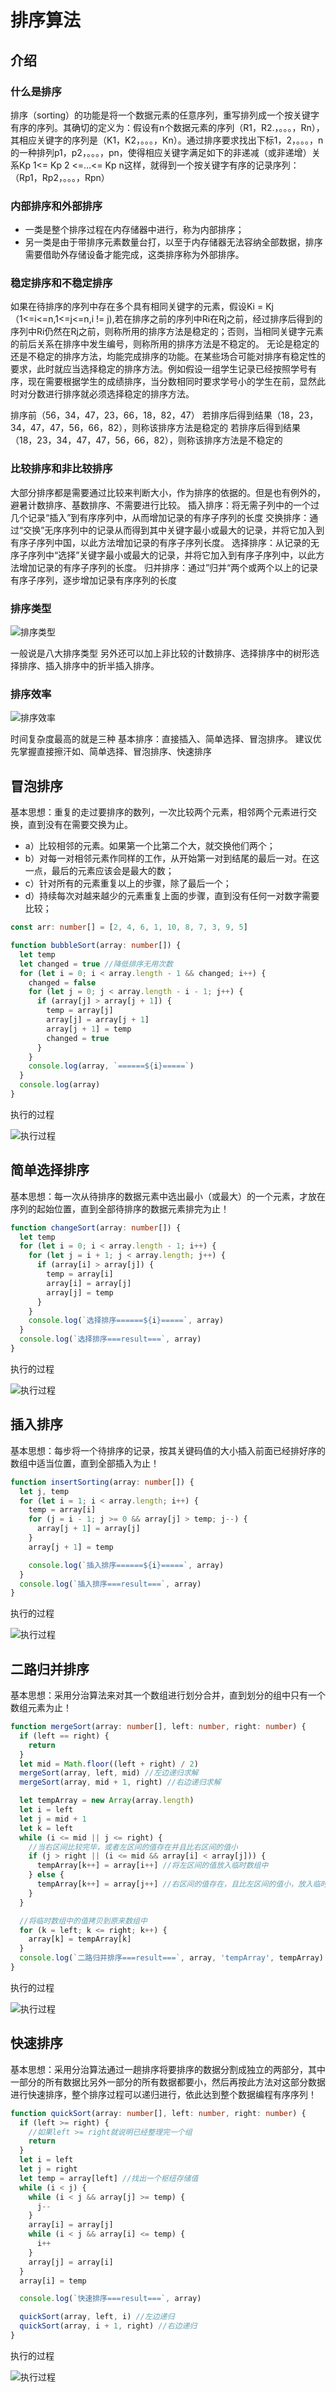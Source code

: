 # 排序算法

## 介绍

### 什么是排序

排序（sorting）的功能是将一个数据元素的任意序列，重写排列成一个按关键字有序的序列。其确切的定义为：假设有n个数据元素的序列（R1，R2.，。。。，Rn），其相应关键字的序列是（K1，K2，。。。，Kn）。通过排序要求找出下标1，2，。。。，n的一种排列p1，p2，。。。，pn，使得相应关键字满足如下的非递减（或非递增）关系Kp 1<= Kp 2 <=…<= Kp n这样，就得到一个按关键字有序的记录序列：（Rp1，Rp2，。。。，Rpn）

### 内部排序和外部排序

* 一类是整个排序过程在内存储器中进行，称为内部排序；
* 另一类是由于带排序元素数量台打，以至于内存储器无法容纳全部数据，排序需要借助外存储设备才能完成，这类排序称为外部排序。

### 稳定排序和不稳定排序

如果在待排序的序列中存在多个具有相同关键字的元素，假设Ki = Kj（1<=i<=n,1<=j<=n,i != j),若在排序之前的序列中Ri在Rj之前，经过排序后得到的序列中Ri仍然在Rj之前，则称所用的排序方法是稳定的；否则，当相同关键字元素的前后关系在排序中发生编号，则称所用的排序方法是不稳定的。
无论是稳定的还是不稳定的排序方法，均能完成排序的功能。在某些场合可能对排序有稳定性的要求，此时就应当选择稳定的排序方法。例如假设一组学生记录已经按照学号有序，现在需要根据学生的成绩排序，当分数相同时要求学号小的学生在前，显然此时对分数进行排序就必须选择稳定的排序方法。

排序前（56，34，47，23，66，18，82，47）
若排序后得到结果（18，23，34，47，47，56，66，82），则称该排序方法是稳定的
若排序后得到结果（18，23，34，47，47，56，66，82），则称该排序方法是不稳定的

### 比较排序和非比较排序

大部分排序都是需要通过比较来判断大小，作为排序的依据的。但是也有例外的，避暑计数排序、基数排序、不需要进行比较。
插入排序：将无需子列中的一个过几个记录“插入”到有序序列中，从而增加记录的有序子序列的长度
交换排序：通过“交换”无序序列中的记录从而得到其中关键字最小或最大的记录，并将它加入到有序子序列中国，以此方法增加记录的有序子序列长度。
选择排序：从记录的无序子序列中“选择”关键字最小或最大的记录，并将它加入到有序子序列中，以此方法增加记录的有序子序列的长度。
归并排序：通过”归并“两个或两个以上的记录有序子序列，逐步增加记录有序序列的长度

### 排序类型

![排序类型](/blog/images/algorithm/sorting1.png)

一般说是八大排序类型
另外还可以加上非比较的计数排序、选择排序中的树形选择排序、插入排序中的折半插入排序。

### 排序效率

![排序效率](/blog/images/algorithm/sorting2.png)

时间复杂度最高的就是三种 基本排序：直接插入、简单选择、冒泡排序。
建议优先掌握直接擦汗如、简单选择、冒泡排序、快速排序

## 冒泡排序

基本思想：重复的走过要排序的数列，一次比较两个元素，相邻两个元素进行交换，直到没有在需要交换为止。

* a）比较相邻的元素。如果第一个比第二个大，就交换他们两个；
* b）对每一对相邻元素作同样的工作，从开始第一对到结尾的最后一对。在这一点，最后的元素应该会是最大的数；
* c）针对所有的元素重复以上的步骤，除了最后一个；
* d）持续每次对越来越少的元素重复上面的步骤，直到没有任何一对数字需要比较；

```ts
const arr: number[] = [2, 4, 6, 1, 10, 8, 7, 3, 9, 5]

function bubbleSort(array: number[]) {
  let temp
  let changed = true //降低排序无用次数
  for (let i = 0; i < array.length - 1 && changed; i++) {
    changed = false
    for (let j = 0; j < array.length - i - 1; j++) {
      if (array[j] > array[j + 1]) {
        temp = array[j]
        array[j] = array[j + 1]
        array[j + 1] = temp
        changed = true
      }
    }
    console.log(array, `======${i}=====`)
  }
  console.log(array)
}
```

执行的过程

![执行过程](/blog/images/algorithm/sorting3.png)

## 简单选择排序

基本思想：每一次从待排序的数据元素中选出最小（或最大）的一个元素，才放在序列的起始位置，直到全部待排序的数据元素排完为止！

```ts
function changeSort(array: number[]) {
  let temp
  for (let i = 0; i < array.length - 1; i++) {
    for (let j = i + 1; j < array.length; j++) {
      if (array[i] > array[j]) {
        temp = array[i]
        array[i] = array[j]
        array[j] = temp
      }
    }
    console.log(`选择排序======${i}=====`, array)
  }
  console.log(`选择排序===result===`, array)
}
```

执行的过程

![执行过程](/blog/images/algorithm/sorting4.png)

## 插入排序

基本思想：每步将一个待排序的记录，按其关键码值的大小插入前面已经排好序的数组中适当位置，直到全部插入为止！

```ts
function insertSorting(array: number[]) {
  let j, temp
  for (let i = 1; i < array.length; i++) {
    temp = array[i]
    for (j = i - 1; j >= 0 && array[j] > temp; j--) {
      array[j + 1] = array[j]
    }
    array[j + 1] = temp

    console.log(`插入排序======${i}=====`, array)
  }
  console.log(`插入排序===result===`, array)
}
```

执行的过程

![执行过程](/blog/images/algorithm/sorting5.png)

## 二路归并排序

基本思想：采用分治算法来对其一个数组进行划分合并，直到划分的组中只有一个数组元素为止！

```ts
function mergeSort(array: number[], left: number, right: number) {
  if (left == right) {
    return
  }
  let mid = Math.floor((left + right) / 2)
  mergeSort(array, left, mid) //左边递归求解
  mergeSort(array, mid + 1, right) //右边递归求解

  let tempArray = new Array(array.length)
  let i = left
  let j = mid + 1
  let k = left
  while (i <= mid || j <= right) {
    //当右区间比较完毕，或者左区间的值存在并且比右区间的值小
    if (j > right || (i <= mid && array[i] < array[j])) {
      tempArray[k++] = array[i++] //将左区间的值放入临时数组中
    } else {
      tempArray[k++] = array[j++] //右区间的值存在，且比左区间的值小，放入临时数组中
    }
  }

  //将临时数组中的值拷贝到原来数组中
  for (k = left; k <= right; k++) {
    array[k] = tempArray[k]
  }
  console.log(`二路归并排序===result===`, array, 'tempArray', tempArray)
}
```

执行的过程

![执行过程](/blog/images/algorithm/sorting6.png)

## 快速排序

基本思想：采用分治算法通过一趟排序将要排序的数据分割成独立的两部分，其中一部分的所有数据比另外一部分的所有数据都要小，然后再按此方法对这部分数据进行快速排序，整个排序过程可以递归进行，依此达到整个数据编程有序序列！

```ts
function quickSort(array: number[], left: number, right: number) {
  if (left >= right) {
    //如果left >= right就说明已经整理完一个组
    return
  }
  let i = left
  let j = right
  let temp = array[left] //找出一个枢纽存储值
  while (i < j) {
    while (i < j && array[j] >= temp) {
      j--
    }
    array[i] = array[j]
    while (i < j && array[i] <= temp) {
      i++
    }
    array[j] = array[i]
  }
  array[i] = temp

  console.log(`快速排序===result===`, array)

  quickSort(array, left, i) //左边递归
  quickSort(array, i + 1, right) //右边递归
}
```

执行的过程

![执行过程](/blog/images/algorithm/sorting7.png)
